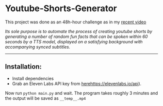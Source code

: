 # Youtube-Shorts-Generator
This project was done as an 48h-hour challenge as in my [recent video](https://youtu.be/ZmSb3LZDdf0](https://www.youtube.com/watch?v=HWuVNHEnr1A)https://www.youtube.com/watch?v=HWuVNHEnr1A)

*Its sole purpose is to automate the process of creating youtube shorts by generating a number of random fun facts that can be spoken within 60 seconds by a TTS model, displayed on a satisfying background with accompanying synced subtitles.*

---

## Installation:
- Install dependencies
- Grab an Eleven Labs API key from [here](https://elevenlabs.io/api)https://elevenlabs.io/api).
  
Now run `python main.py` and wait. The program takes roughly 3 minutes and the output will be saved as `__temp__.mp4`
